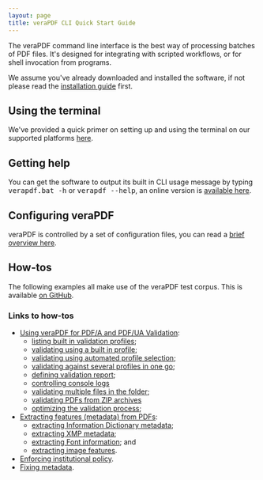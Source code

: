 ```yaml
---
layout: page
title: veraPDF CLI Quick Start Guide
---
```


The veraPDF command line interface is the best way of processing batches of
PDF files. It's designed for integrating with scripted workflows, or for
shell invocation from programs.

We assume you've already downloaded and installed the software, if not please
read the [installation guide](/install) first.

Using the terminal
------------------
We've provided a quick primer on setting up and using the terminal on our
supported platforms [here](terminal).

Getting help
------------
You can get the software to output its built in CLI usage message by typing
<kbd>verapdf.bat -h</kbd> or <kbd>verapdf --help</kbd>, an online version is [available here](help).

Configuring veraPDF
-------------------
veraPDF is controlled by a set of configuration files, you can read a [brief
overview here](config).

How-tos
-------
The following examples all make use of the veraPDF test corpus. This is
available [on GitHub](https://github.com/veraPDF/veraPDF-corpus).

### Links to how-tos

- [Using veraPDF for PDF/A and PDF/UA Validation](validation):
  - [listing built in validation profiles](validation#list-profiles);
  - [validating using a built in profile](validation#choose-profile);
  - [validating using automated profile selection](validation#auto-profile);
  - [validating against several profiles in one go](validation#multiple-profiles);
  - [defining validation report](validation#defining-validation-report);
  - [controlling console logs](validation#logs-customising)
  - [validating multiple files in the folder](validation#batches);
  - [validating PDFs from ZIP archives](validation#zip-archive-validation)
  - [optimizing the validation process](validation#customising);
- [Extracting features (metadata) from PDFs](feature-extraction):
  - [extracting Information Dictionary metadata](feature-extraction#info-dict);
  - [extracting XMP metadata](feature-extraction#metadata);
  - [extracting Font information](feature-extraction#fonts); and
  - [extracting image features](feature-extraction#images).
- [Enforcing institutional policy](/policy).
- [Fixing metadata](fixing).
